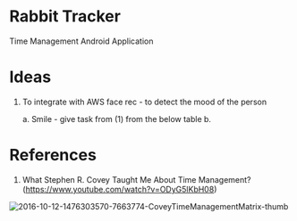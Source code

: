 # Rabbit Tracker

Time Management Android Application

# Ideas

1. To integrate with AWS face rec - to detect the mood of the person
    
     a. Smile - give task from (1) from the below table
     b. 

# References

1. What Stephen R. Covey Taught Me About Time Management? (https://www.youtube.com/watch?v=ODyG5lKbH08)

![2016-10-12-1476303570-7663774-CoveyTimeManagementMatrix-thumb](https://user-images.githubusercontent.com/7858534/159145510-cccfd930-a8e1-4e5e-bc7f-452cd16b9580.png)

